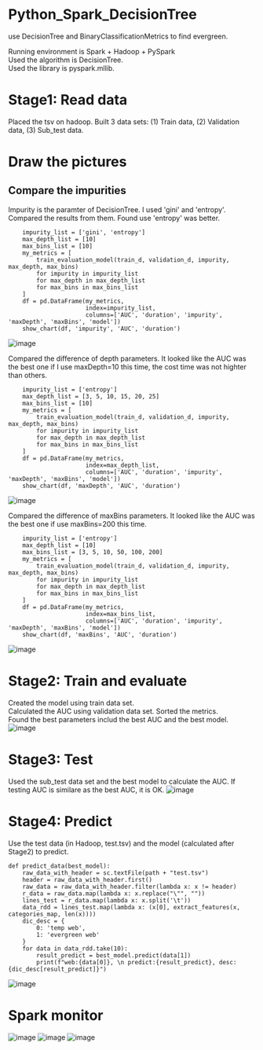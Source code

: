 # Python_Spark_DecisionTree
use DecisionTree and BinaryClassificationMetrics to find evergreen. 

Running environment is Spark + Hadoop + PySpark    
Used the algorithm is DecisionTree.     
Used the library is pyspark.mllib.    

# Stage1:  Read data
Placed the tsv on hadoop. Built 3 data sets: (1) Train data, (2) Validation data, (3) Sub_test data.


# Draw the pictures
## Compare the impurities    
Impurity is the paramter of DecisionTree. I used 'gini' and 'entropy'. Compared the results from them. Found use 'entropy' was better.
~~~
    impurity_list = ['gini', 'entropy']
    max_depth_list = [10]
    max_bins_list = [10]
    my_metrics = [
        train_evaluation_model(train_d, validation_d, impurity, max_depth, max_bins)
        for impurity in impurity_list
        for max_depth in max_depth_list
        for max_bins in max_bins_list
    ]
    df = pd.DataFrame(my_metrics,
                      index=impurity_list,
                      columns=['AUC', 'duration', 'impurity', 'maxDepth', 'maxBins', 'model'])
    show_chart(df, 'impurity', 'AUC', 'duration')
~~~
![image](https://user-images.githubusercontent.com/75282285/192569344-5a66ba9f-4438-4e62-99c8-103a0e5433a7.png)

Compared the difference of depth parameters. It looked like the AUC was the best one if I use maxDepth=10 this time, the cost time was not highter than others. 
~~~
    impurity_list = ['entropy']
    max_depth_list = [3, 5, 10, 15, 20, 25]
    max_bins_list = [10]
    my_metrics = [
        train_evaluation_model(train_d, validation_d, impurity, max_depth, max_bins)
        for impurity in impurity_list
        for max_depth in max_depth_list
        for max_bins in max_bins_list
    ]
    df = pd.DataFrame(my_metrics,
                      index=max_depth_list,
                      columns=['AUC', 'duration', 'impurity', 'maxDepth', 'maxBins', 'model'])
    show_chart(df, 'maxDepth', 'AUC', 'duration')
~~~
![image](https://user-images.githubusercontent.com/75282285/192575887-816a90e3-d786-4300-9932-e17c247371e2.png)

Compared the difference of maxBins parameters. It looked like the AUC was the best one if use maxBins=200 this time.
~~~
    impurity_list = ['entropy']
    max_depth_list = [10]
    max_bins_list = [3, 5, 10, 50, 100, 200]
    my_metrics = [
        train_evaluation_model(train_d, validation_d, impurity, max_depth, max_bins)
        for impurity in impurity_list
        for max_depth in max_depth_list
        for max_bins in max_bins_list
    ]
    df = pd.DataFrame(my_metrics,
                      index=max_bins_list,
                      columns=['AUC', 'duration', 'impurity', 'maxDepth', 'maxBins', 'model'])
    show_chart(df, 'maxBins', 'AUC', 'duration')
~~~
![image](https://user-images.githubusercontent.com/75282285/192578482-30a08976-e265-4500-9e18-c1f5e3041344.png)



# Stage2: Train and evaluate   
Created the model using train data set.   
Calculated the AUC using validation data set.
Sorted the metrics.    
Found the best parameters includ the best AUC and the best model.   
![image](https://user-images.githubusercontent.com/75282285/192605629-baa98d8f-39d9-423d-be10-32bca9cb4861.png)



# Stage3: Test
Used the sub_test data set and the best model to calculate the AUC. If testing AUC is similare as the best AUC, it is OK.
![image](https://user-images.githubusercontent.com/75282285/192605683-12852eb4-7343-4afd-8a88-3a61e6083259.png)


# Stage4: Predict
Use the test data (in Hadoop, test.tsv) and the model (calculated after Stage2) to predict.
~~~
def predict_data(best_model):
    raw_data_with_header = sc.textFile(path + "test.tsv")
    header = raw_data_with_header.first()
    raw_data = raw_data_with_header.filter(lambda x: x != header)
    r_data = raw_data.map(lambda x: x.replace("\"", ""))
    lines_test = r_data.map(lambda x: x.split('\t'))
    data_rdd = lines_test.map(lambda x: (x[0], extract_features(x, categories_map, len(x))))
    dic_desc = {
        0: 'temp web',
        1: 'evergreen web'
    }
    for data in data_rdd.take(10):
        result_predict = best_model.predict(data[1])
        print(f"web:{data[0]}, \n predict:{result_predict}, desc: {dic_desc[result_predict]}")
~~~
![image](https://user-images.githubusercontent.com/75282285/192613552-9d77a401-1667-47ac-9e7e-1f8725e15dbc.png)


# Spark monitor
![image](https://user-images.githubusercontent.com/75282285/192587362-ac4c79f9-f87c-4da9-9acc-b67412eb2fa5.png)
![image](https://user-images.githubusercontent.com/75282285/192587799-e3b653f6-4d73-4b33-8126-a1debb838366.png)
![image](https://user-images.githubusercontent.com/75282285/192587445-b66c945a-929d-4b42-80c5-5ab5df2d35c1.png)







